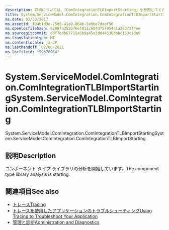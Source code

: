 ```yaml
---
description: 詳細については、「ComIntegrationTLBImportStarting」を参照してください。
title: System.ServiceModel.ComIntegration.ComIntegrationTLBImportStarting
ms.date: 03/30/2017
ms.assetid: f94b1d9e-25d5-41a9-864b-5e0be7daaf56
ms.openlocfilehash: 82887a252b76ef011c604d757954a1a38372f4ee
ms.sourcegitcommit: ddf7edb67715a5b9a45e3dd44536dabc153c1de0
ms.translationtype: MT
ms.contentlocale: ja-JP
ms.lasthandoff: 02/06/2021
ms.locfileid: "99676964"
---
```

# <a name="systemservicemodelcomintegrationcomintegrationtlbimportstarting"></a><span data-ttu-id="2e65f-103">System.ServiceModel.ComIntegration.ComIntegrationTLBImportStarting</span><span class="sxs-lookup"><span data-stu-id="2e65f-103">System.ServiceModel.ComIntegration.ComIntegrationTLBImportStarting</span></span>

<span data-ttu-id="2e65f-104">System.ServiceModel.ComIntegration.ComIntegrationTLBImportStarting</span><span class="sxs-lookup"><span data-stu-id="2e65f-104">System.ServiceModel.ComIntegration.ComIntegrationTLBImportStarting</span></span>  
  
## <a name="description"></a><span data-ttu-id="2e65f-105">説明</span><span class="sxs-lookup"><span data-stu-id="2e65f-105">Description</span></span>  

 <span data-ttu-id="2e65f-106">コンポーネント タイプ ライブラリの分析を開始しています。</span><span class="sxs-lookup"><span data-stu-id="2e65f-106">The component type library analysis is starting.</span></span>  
  
## <a name="see-also"></a><span data-ttu-id="2e65f-107">関連項目</span><span class="sxs-lookup"><span data-stu-id="2e65f-107">See also</span></span>

- [<span data-ttu-id="2e65f-108">トレース</span><span class="sxs-lookup"><span data-stu-id="2e65f-108">Tracing</span></span>](index.md)
- [<span data-ttu-id="2e65f-109">トレースを使用したアプリケーションのトラブルシューティング</span><span class="sxs-lookup"><span data-stu-id="2e65f-109">Using Tracing to Troubleshoot Your Application</span></span>](using-tracing-to-troubleshoot-your-application.md)
- [<span data-ttu-id="2e65f-110">管理と診断</span><span class="sxs-lookup"><span data-stu-id="2e65f-110">Administration and Diagnostics</span></span>](../index.md)
